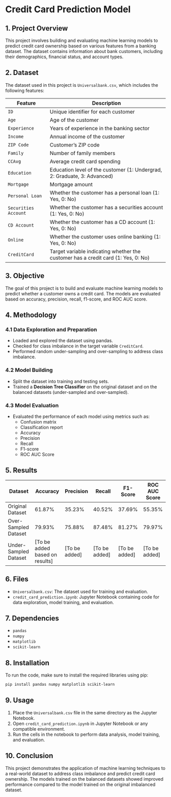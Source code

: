 # Credit Card Prediction Model

## 1. Project Overview
This project involves building and evaluating machine learning models to predict credit card ownership based on various features from a banking dataset. The dataset contains information about bank customers, including their demographics, financial status, and account types.

## 2. Dataset
The dataset used in this project is `Universalbank.csv`, which includes the following features:

| Feature            | Description                                                      |
|--------------------|------------------------------------------------------------------|
| `ID`               | Unique identifier for each customer                              |
| `Age`              | Age of the customer                                              |
| `Experience`       | Years of experience in the banking sector                        |
| `Income`           | Annual income of the customer                                    |
| `ZIP Code`         | Customer’s ZIP code                                              |
| `Family`           | Number of family members                                         |
| `CCAvg`            | Average credit card spending                                     |
| `Education`        | Education level of the customer (1: Undergrad, 2: Graduate, 3: Advanced) |
| `Mortgage`         | Mortgage amount                                                  |
| `Personal Loan`    | Whether the customer has a personal loan (1: Yes, 0: No)         |
| `Securities Account` | Whether the customer has a securities account (1: Yes, 0: No)   |
| `CD Account`       | Whether the customer has a CD account (1: Yes, 0: No)            |
| `Online`           | Whether the customer uses online banking (1: Yes, 0: No)         |
| `CreditCard`       | Target variable indicating whether the customer has a credit card (1: Yes, 0: No) |

## 3. Objective
The goal of this project is to build and evaluate machine learning models to predict whether a customer owns a credit card. The models are evaluated based on accuracy, precision, recall, f1-score, and ROC AUC score.

## 4. Methodology

### 4.1 Data Exploration and Preparation
- Loaded and explored the dataset using pandas.
- Checked for class imbalance in the target variable `CreditCard`.
- Performed random under-sampling and over-sampling to address class imbalance.

### 4.2 Model Building
- Split the dataset into training and testing sets.
- Trained a **Decision Tree Classifier** on the original dataset and on the balanced datasets (under-sampled and over-sampled).

### 4.3 Model Evaluation
- Evaluated the performance of each model using metrics such as:
  - Confusion matrix
  - Classification report
  - Accuracy
  - Precision
  - Recall
  - F1-score
  - ROC AUC Score

## 5. Results

| Dataset            | Accuracy | Precision | Recall | F1-Score | ROC AUC Score |
|--------------------|----------|-----------|--------|----------|---------------|
| Original Dataset   | 61.87%   | 35.23%    | 40.52% | 37.69%   | 55.35%        |
| Over-Sampled Dataset | 79.93%  | 75.88%    | 87.48% | 81.27%   | 79.97%        |
| Under-Sampled Dataset | [To be added based on results] | [To be added] | [To be added] | [To be added] | [To be added] |

## 6. Files
- `Universalbank.csv`: The dataset used for training and evaluation.
- `credit_card_prediction.ipynb`: Jupyter Notebook containing code for data exploration, model training, and evaluation.

## 7. Dependencies
- `pandas`
- `numpy`
- `matplotlib`
- `scikit-learn`

## 8. Installation
To run the code, make sure to install the required libraries using pip:

```bash
pip install pandas numpy matplotlib scikit-learn
```

## 9. Usage
1. Place the `Universalbank.csv` file in the same directory as the Jupyter Notebook.
2. Open `credit_card_prediction.ipynb` in Jupyter Notebook or any compatible environment.
3. Run the cells in the notebook to perform data analysis, model training, and evaluation.

## 10. Conclusion
This project demonstrates the application of machine learning techniques to a real-world dataset to address class imbalance and predict credit card ownership. The models trained on the balanced datasets showed improved performance compared to the model trained on the original imbalanced dataset.

